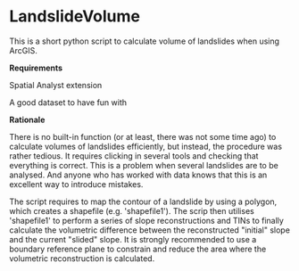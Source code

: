 # LandslideVolume

This is a short python script to calculate volume of landslides when using ArcGIS.


**Requirements**

Spatial Analyst extension

A good dataset to have fun with


**Rationale**

There is no built-in function (or at least, there was not some time ago) to calculate volumes of landslides efficiently, but instead, the procedure was rather tedious. It requires clicking in several tools and checking that everything is correct. This is a problem when several landslides are to be analysed. And anyone who has worked with data knows that this is an excellent way to introduce mistakes.

The script requires to map the contour of a landslide by using a polygon, which creates a shapefile (e.g. 'shapefile1'). The scrip then utilises 'shapefile1' to perform a series of slope reconstructions and TINs to finally calculate the volumetric difference between the reconstructed "initial" slope and the current "slided" slope. It is strongly recommended to use a boundary reference plane to constrain and reduce the area where the volumetric reconstruction is calculated.
